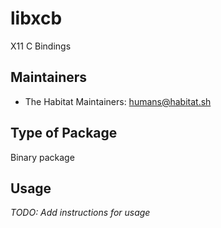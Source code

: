 # libxcb

X11 C Bindings

## Maintainers

* The Habitat Maintainers: <humans@habitat.sh>

## Type of Package

Binary package

## Usage

*TODO: Add instructions for usage*
